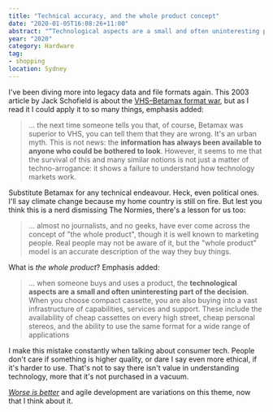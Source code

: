 ```yaml
---
title: "Technical accuracy, and the whole product concept"
date: "2020-01-05T16:08:26+11:00"
abstract: "“Technological aspects are a small and often uninteresting part of the decision”"
year: "2020"
category: Hardware
tag:
- shopping
location: Sydney
---
```

I've been diving more into legacy data and file formats again. This 2003 article by Jack Schofield is about the [VHS–Betamax format war](https://www.theguardian.com/technology/2003/jan/25/comment.comment), but as I read it I could apply it to so many things, emphasis added:

> ... the next time someone tells you that, of course, Betamax was superior to VHS, you can tell them that they are wrong. It's an urban myth. This is not news: the **information has always been available to anyone who could be bothered to look**. However, it seems to me that the survival of this and many similar notions is not just a matter of techno-arrogance: it shows a failure to understand how technology markets work.

Substitute Betamax for any technical endeavour. Heck, even political ones. I'll say climate change because my home country is still on fire. But lest you think this is a nerd dismissing The Normies, there's a lesson for us too:

> ... almost no journalists, and no geeks, have ever come across the concept of "the whole product", though it is well known to marketing people. Real people may not be aware of it, but the "whole product" model is an accurate description of the way they buy things.

What is *the whole product*? Emphasis added:

> ... when someone buys and uses a product, the **technological aspects are a small and often uninteresting part of the decision**. When you choose compact cassette, you are also buying into a vast infrastructure of capabilities, services and support. These include the availability of cheap cassettes on every high street, cheap personal stereos, and the ability to use the same format for a wide range of applications

I make this mistake constantly when talking about consumer tech. People don't care if something is higher quality, or dare I say even more ethical, if it's harder to use. That's not to say there isn't value in understanding technology, more that it's not purchased in a vacuum.

*[Worse is better](https://en.wikipedia.org/wiki/Worse_is_better)* and agile development are variations on this theme, now that I think about it.


